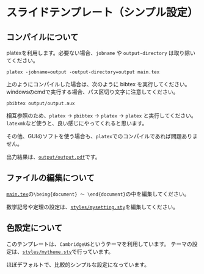 # スライドテンプレート（シンプル設定）

## コンパイルについて

platexを利用します。必要ない場合、`jobname` や `output-directory` は取り除いてください。
```
platex -jobname=output -output-directory=output main.tex
```
上のようにコンパイルした場合は、次のように bibtex を実行してください。
windowsのcmdで実行する場合、パス区切り文字に注意してください。
```
pbibtex output/output.aux
```

相互参照のため、`platex` → `pbibtex` → `platex` → `platex` と実行してください。
`latexmk`など使うと、良い感じにやってくれると思います。

その他、GUIのソフトを使う場合も、`platex`でのコンパイルであれば問題ありません。

出力結果は、[`output/output.pdf`](/output/output.pdf)です。

## ファイルの編集について

[`main.tex`](/main.tex)の`\being{document} ～ \end{document}`の中を編集してください。

数学記号や定理の設定は、[`styles/mysetting.sty`](/styles/mysetting.sty)を編集してください。

## 色設定について

このテンプレートは、`CambridgeUS`というテーマを利用しています。
テーマの設定は、[`styles/mytheme.sty`](/styles/mytheme.sty)で行っています。

ほぼデフォルトで、比較的シンプルな設定になっています。